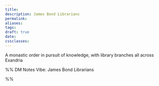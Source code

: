 ```yaml
---
title: 
description: James Bond Librarians
permalink: 
aliases: 
tags: 
draft: true
date: 
cssclasses:
---
```

A monastic order in pursuit of knowledge, with library branches all across Exandria

%% DM Notes
Vibe: James Bond Librarians



%%
